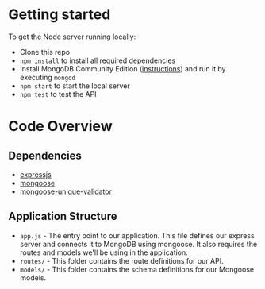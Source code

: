 # Getting started

To get the Node server running locally:

- Clone this repo
- `npm install` to install all required dependencies
- Install MongoDB Community Edition ([instructions](https://docs.mongodb.com/manual/installation/#tutorials)) and run it by executing `mongod`
- `npm start` to start the local server
- `npm test` to test the API

# Code Overview

## Dependencies

- [expressjs](https://github.com/expressjs/express)
- [mongoose](https://github.com/Automattic/mongoose) 
- [mongoose-unique-validator](https://github.com/blakehaswell/mongoose-unique-validator)
## Application Structure

- `app.js` - The entry point to our application. This file defines our express server and connects it to MongoDB using mongoose. It also requires the routes and models we'll be using in the application.
- `routes/` - This folder contains the route definitions for our API.
- `models/` - This folder contains the schema definitions for our Mongoose models.